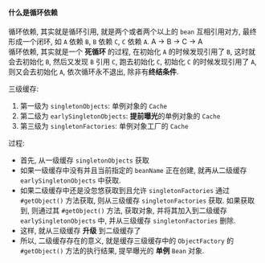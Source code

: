 #### 什么是循环依赖
循环依赖, 其实就是循环引用, 就是两个或者两个以上的 `bean` 互相引用对方, 最终形成一个闭环, 如 `A` 依赖 `B`, `B` 依赖 `C`,
`C` 依赖 `A`. A -> B -> C -> A  
循环依赖, 其实就是一个 **死循环** 的过程, 在初始化 `A` 的时候发现引用了 `B`, 这时就会去初始化 `B`, 然后又发现 `B` 引用 `C`,
跑去初始化 `C`, 初始化 `C` 的时候发现引用了 `A`, 则又会去初始化 `A`, 依次循环永不退出, 除非有**终结条件**.  

三级缓存:
1. 第一级为 `singletonObjects`: 单例对象的 `Cache`
2. 第二级为 `earlySingletonObjects`: **提前曝光**的单例对象的 `Cache`
3. 第三级为 `singletonFactories`: 单例对象工厂的 `Cache`

过程:  
- 首先, 从一级缓存 `singletonObjects` 获取
- 如果一级缓存中没有并且当前指定的 `beanName` 正在创建, 就再从二级缓存 `earlySingletonObjects` 中获取.
- 如果二级缓存中还是没忽悠获取到且允许 `singletonFactories` 通过 `#getObject()` 方法获取, 则从三级缓存 `singletonFactories`
获取. 如果获取到, 则通过其 `#getObject()` 方法, 获取对象, 并将其加入到二级缓存 `earlySingletonObjects` 中, 并从三级缓存 `singletonFactories` 删除.
- 这样, 就从三级缓存 **升级** 到二级缓存了
- 所以, 二级缓存存在的意义, 就是缓存三级缓存中的 `ObjectFactory` 的 `#getObject()` 方法的执行结果, 提早曝光的 **单例** `Bean` 对象.

